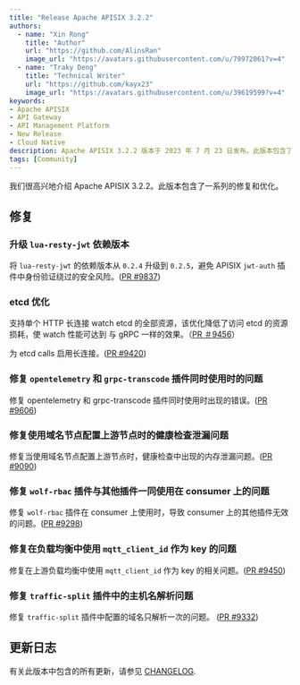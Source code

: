 ```yaml
---
title: "Release Apache APISIX 3.2.2"
authors:
  - name: "Xin Rong"
    title: "Author"
    url: "https://github.com/AlinsRan"
    image_url: "https://avatars.githubusercontent.com/u/79972061?v=4"
  - name: "Traky Deng"
    title: "Technical Writer"
    url: "https://github.com/kayx23"
    image_url: "https://avatars.githubusercontent.com/u/39619599?v=4"
keywords:
- Apache APISIX
- API Gateway
- API Management Platform
- New Release
- Cloud Native
description: Apache APISIX 3.2.2 版本于 2023 年 7 月 23 日发布。此版本包含了一系列的修复和优化。
tags: [Community]
---
```


我们很高兴地介绍 Apache APISIX 3.2.2。此版本包含了一系列的修复和优化。

<!--truncate-->

## 修复

### 升级 `lua-resty-jwt` 依赖版本

将 `lua-resty-jwt` 的依赖版本从 `0.2.4` 升级到 `0.2.5`，避免 APISIX `jwt-auth` 插件中身份验证绕过的安全风险。([PR #9837](https://github.com/apache/apisix/pull/9837))

### etcd 优化

支持单个 HTTP 长连接 watch etcd 的全部资源，该优化降低了访问 etcd 的资源损耗，使 watch 性能可达到 与 gRPC 一样的效果。（[PR ＃9456](https://github.com/apache/apisix/pull/9456)）

为 etcd calls 启用长连接。([PR #9420](https://github.com/apache/apisix/pull/9420))

### 修复 `opentelemetry` 和 `grpc-transcode` 插件同时使用时的问题

修复 opentelemetry 和 grpc-transcode 插件同时使用时出现的错误。([PR #9606](https://github.com/apache/apisix/pull/9606))

### 修复使用域名节点配置上游节点时的健康检查泄漏问题

修复当使用域名节点配置上游节点时，健康检查中出现的内存泄漏问题。([PR #9090](https://github.com/apache/apisix/pull/9090))

### 修复 `wolf-rbac` 插件与其他插件一同使用在 consumer 上的问题

修复 `wolf-rbac` 插件在 consumer 上使用时，导致 consumer 上的其他插件无效的问题。([PR #9298](https://github.com/apache/apisix/pull/9298))

### 修复在负载均衡中使用 `mqtt_client_id` 作为 key 的问题

修复在上游负载均衡中使用 `mqtt_client_id` 作为 key 的相关问题。([PR #9450](https://github.com/apache/apisix/pull/9450))

### 修复 `traffic-split` 插件中的主机名解析问题

修复 `traffic-split` 插件中配置的域名只解析一次的问题。 ([PR #9332](https://github.com/apache/apisix/pull/9332))

## 更新日志

有关此版本中包含的所有更新，请参见 [CHANGELOG](https://github.com/apache/apisix/blob/release/3.2/CHANGELOG.md#322).
